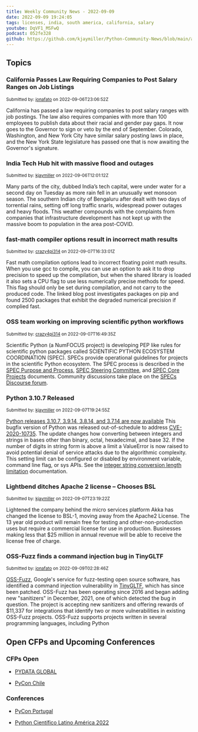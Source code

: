 ```yaml
---
title: Weekly Community News - 2022-09-09
date: 2022-09-09 19:24:05
tags: licenses, india, south america, california, salary
youtube: DqVF1_MSFwQ
podcast: 052fe328
github: https://github.com/kjaymiller/Python-Community-News/blob/main/app/content/2022-09-08T19:04:05Z.md
---
```


## Topics

### California Passes Law Requiring Companies to Post Salary Ranges on Job Listings

<small>Submitted by: [jonafato](https://api.github.com/users/jonafato) on 2022-09-06T23:06:52Z</small>

California has passed a law requiring companies to post salary ranges with job postings. The law also requires companies with more than 100 employees to publish data about their racial and gender pay gaps. It now goes to the Governor to sign or veto by the end of September. Colorado, Washington, and New York City have similar salary posting laws in place, and the New York State legislature has passed one that is now awaiting the Governor's signature.


### India Tech Hub hit with massive flood and outages

<small>Submitted by: [kjaymiller](https://api.github.com/users/kjaymiller) on 2022-09-06T12:01:12Z</small>

Many parts of the city, dubbed India’s tech capital, were under water for a second day on Tuesday as more rain fell in an unusually wet monsoon season.  The southern Indian city of Bengaluru after dealt with two days of torrential rains, setting off long traffic snarls, widespread power outages and heavy floods.
This weather compounds with the complaints from companies that infrastructure development has not kept up with the massive boom to population in the area post-COVID.


### fast-math compiler options result in incorrect math results

<small>Submitted by: [crazy4pi314](https://api.github.com/users/crazy4pi314) on 2022-09-07T16:33:01Z</small>

Fast math compilation options lead to incorrect floating point math results. When you use gcc to compile, you can use an option to ask it to drop precision to speed up the compilation, but when the shared library is loaded it also sets a CPU flag to use less numerically precise methods for speed. This flag should only be set during compilation, and not carry to the produced code. The linked blog post investigates packages on pip and found 2500 packages that exhibit the degraded numerical precision if complied fast.


### OSS team working on improving scientific python workflows

<small>Submitted by: [crazy4pi314](https://api.github.com/users/crazy4pi314) on 2022-09-07T16:49:35Z</small>

Scientific Python (a NumFOCUS project) is developing PEP like rules for scientific python packages called SCIENTIFIC PYTHON ECOSYSTEM COORDINATION (SPEC). SPECs provide operational guidelines for projects in the scientific Python ecosystem. The SPEC process is described in the [SPEC Purpose and Process](https://scientific-python.org/specs/purpose-and-process/), [SPEC Steering Committee](https://scientific-python.org/specs/steering-committee/), and [SPEC Core Projects](https://scientific-python.org/specs/core-projects/) documents. Community discussions take place on the [SPECs Discourse forum](https://discuss.scientific-python.org/c/specs/6).


### Python 3.10.7 Released

<small>Submitted by: [kjaymiller](https://api.github.com/users/kjaymiller) on 2022-09-07T19:24:55Z</small>

[Python releases 3.10.7, 3.9.14, 3.8.14, and 3.7.14 are now available](https://pythoninsider.blogspot.com/2022/09/python-releases-3107-3914-3814-and-3714.html)
This bugfix version of Python was released out-of-schedule to address [CVE-2020-10735](https://cve.mitre.org/cgi-bin/cvename.cgi?name=CVE-2020-10735).
The update changes how converting between integers and strings in bases other than binary, octal, hexadecimal, and base 32. If the number of digits in string form is above a limit a ValueError is now raised to avoid potential denial of service attacks due to the algorithmic complexity. This setting limit can be configured or disabled by environment variable, command line flag, or sys APIs. See the [integer string conversion length limitation](https://docs.python.org/release/3.10.7/library/stdtypes.html#int-max-str-digits) documentation.


### Lightbend ditches Apache 2 license – Chooses BSL

<small>Submitted by: [kjaymiller](https://api.github.com/users/kjaymiller) on 2022-09-07T23:19:22Z</small>

Lightened the company behind the micro services platform Akka has changed the license to BSL-1, moving away from the Apache2 License. The 13 year old product will remain free for testing and other-non-production uses but require a commercial license for use in production. Businesses making less that $25 million in annual revenue will be able to receive the license free of charge.


### OSS-Fuzz finds a command injection bug in TinyGLTF

<small>Submitted by: [jonafato](https://api.github.com/users/jonafato) on 2022-09-09T02:28:46Z</small>

[OSS-Fuzz](https://google.github.io/oss-fuzz/), Google's service for fuzz-testing open source software, has identified a command injection vulnerability in [TinyGLTF](https://github.com/syoyo/tinygltf), which has since been patched. OSS-Fuzz has been operating since 2016 and began adding new "sanitizers" in December, 2021, one of which detected the bug in question. The project is accepting new sanitizers and offering rewards of $11,337 for integrations that identify two or more vulnerabilities in existing OSS-Fuzz projects. OSS-Fuzz supports projects written in several programming languages, including Python



## Open CFPs and Upcoming Conferences
### CFPs Open

- [PYDATA GLOBAL](https://pydata.org/global2022/)

- [PyCon Chile](https://pycon.cl)


### Conferences

- [PyCon Portugal](https://2022.pycon.pt/)

- [Python Científico Latino América 2022](https://pythoncientifico.ar/)
